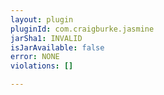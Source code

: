 ```yaml
---
layout: plugin
pluginId: com.craigburke.jasmine
jarSha1: INVALID
isJarAvailable: false
error: NONE
violations: []

---
```

